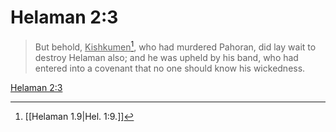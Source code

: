 # Helaman 2:3

> But behold, <u>Kishkumen</u>[^a], who had murdered Pahoran, did lay wait to destroy Helaman also; and he was upheld by his band, who had entered into a covenant that no one should know his wickedness.

[Helaman 2:3](https://www.churchofjesuschrist.org/study/scriptures/bofm/hel/2?lang=eng&id=p3#p3)


[^a]: [[Helaman 1.9|Hel. 1:9.]]
